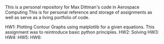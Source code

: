 This is a personal repository for Max Dittman's code in Aerospace Computing
This is for personal reference and storage of assignments as well as serve as a living portfolio of code.

HW1: Plotting Contour Graphs using matplotlib for a given equations. 
     This assignment was to reintroduce basic python principles.
HW2: Solving 
HW3:
HW4:
HW5:
HW6:
